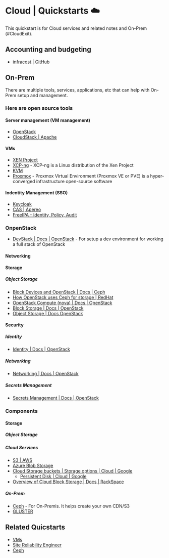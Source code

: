 # Cloud | Quickstarts ☁️
This quickstart is for Cloud services and related notes and On-Prem (#CloudExit).

## Accounting and budgeting
- [infracost | GitHub](https://github.com/jnbdz/infracost/)

## On-Prem
There are multiple tools, services, applications, etc that can help with On-Prem setup and management.

### Here are open source tools
#### Server management (VM management)
- [OpenStack](https://www.openstack.org/)
- [CloudStack | Apache](https://cloudstack.apache.org/)
#### VMs
- [XEN Project](https://xenproject.org/)
- [XCP-ng](https://xcp-ng.org/) - XCP-ng is a Linux distribution of the Xen Project
- [KVM](https://linux-kvm.org/)
- [Proxmox](https://www.proxmox.com/) - Proxmox Virtual Environment (Proxmox VE or PVE) is a hyper-converged infrastructure open-source software
#### Indentity Management (SSO)
- [Keycloak](https://www.keycloak.org/)
- [CAS | Apereo](https://www.apereo.org/projects/cas)
- [FreeIPA - Identity, Policy, Audit](https://www.freeipa.org/)

### OnpenStack
- [DevStack | Docs | OpenStack](https://docs.openstack.org/devstack/latest/) - For setup a dev environment for working a full stack of OpenStack
#### Networking
#### Storage
##### Object Storage
- [Block Devices and OpenStack | Docs | Ceph](https://docs.ceph.com/en/latest/rbd/rbd-openstack/)
- [How OpenStack uses Ceph for storage | RedHat](https://www.redhat.com/sysadmin/openstack-ceph-storage)
- [OpenStack Compute (nova) | Docs | OpenStack](https://docs.openstack.org/nova/latest/)
- [Block Storage | Docs | OpenStack](https://docs.openstack.org/security-guide/block-storage.html)
- [Object Storage | Docs OpenStack](https://docs.openstack.org/security-guide/object-storage.html)
#### Security
##### Identity
- [Identity | Docs | OpenStack](https://docs.openstack.org/security-guide/identity.html)
##### Networking
- [Networking | Docs | OpenStack](https://docs.openstack.org/security-guide/networking.html)
##### Secrets Management
- [Secrets Management | Docs | OpenStack](https://docs.openstack.org/security-guide/secrets-management.html)

### Components
#### Storage
##### Object Storage
##### Cloud Services
- [S3 | AWS](http://aws.amazon.com/s3/)
- [Azure Blob Storage](https://azure.microsoft.com/en-ca/products/storage/blobs)
- [Cloud Storage buckets | Storage options | Cloud | Google](https://cloud.google.com/compute/docs/disks#gcsbuckets)
  - [Persistent Disk | Cloud | Google](https://cloud.google.com/persistent-disk)
- [Overview of Cloud Block Storage | Docs | RackSpace](https://docs.rackspace.com/docs/cloud-block-storage-overview)
##### On-Prem
- [Ceph](https://ceph.com/) - For On-Premis. It helps create your own CDN/S3
- [GLUSTER](https://www.gluster.org/)

## Related Quicstarts
- [VMs](https://github.com/jnbdz/VMs-quickstarts)
- [Site Reliability Engineer](https://github.com/jnbdz/site-reliability-engineer-quickstarts)
- [Ceph](https://github.com/jnbdz/Ceph-quickstarts)
